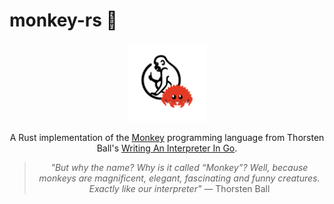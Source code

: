 # monkey-rs 🦀

<div align="center">
    <img src="./assets/img/monkey-rs.png" width="25%" alt="monkey-rs logo"
</div>

A Rust implementation of the [Monkey](https://monkeylang.org/) programming
language from Thorsten Ball's
[Writing An Interpreter In Go](https://interpreterbook.com/).

> _"But why the name? Why is it called “Monkey”? Well, because monkeys are
> magnificent, elegant, fascinating and funny creatures. Exactly like our
> interpreter"_ — Thorsten Ball

